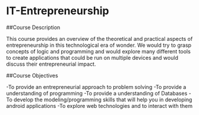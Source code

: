 # IT-Entrepreneurship


##Course Description

This course   provides   an   overview   of   the   theoretical   and   practical   aspects   of
entrepreneurship   in   this   technological   era   of   wonder.   We   would   try   to   grasp
concepts of logic and programming and would explore many different tools to create
applications   that   could   be   run   on   multiple   devices   and   would   discuss   their
entrepreneurial impact. 

##Course Objectives

-To provide an entrepreneurial approach to problem solving
-To provide a understanding of programming
-To provide a understanding of Databases
-To develop the modeling/programming skills that will help you in developing 
android applications
-To explore web technologies and to interact with them

